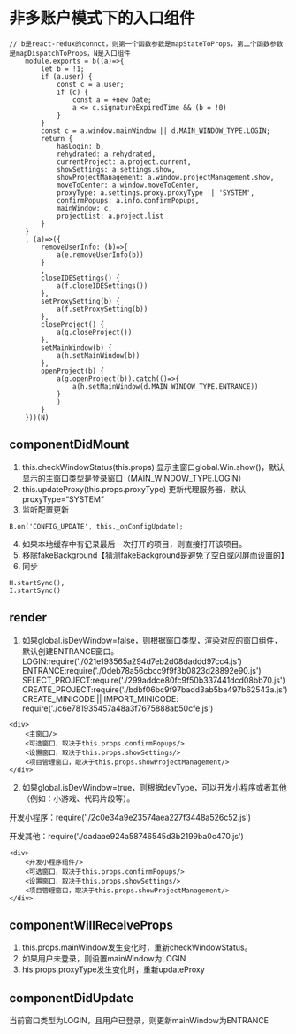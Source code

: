 # 非多账户模式下的入口组件
```
// b是react-redux的connct，则第一个函数参数是mapStateToProps，第二个函数参数是mapDispatchToProps，N是入口组件
    module.exports = b((a)=>{
        let b = !1;
        if (a.user) {
            const c = a.user;
            if (c) {
                const a = +new Date;
                a <= c.signatureExpiredTime && (b = !0)
            }
        }
        const c = a.window.mainWindow || d.MAIN_WINDOW_TYPE.LOGIN;
        return {
            hasLogin: b,
            rehydrated: a.rehydrated,
            currentProject: a.project.current,
            showSettings: a.settings.show,
            showProjectManagement: a.window.projectManagement.show,
            moveToCenter: a.window.moveToCenter,
            proxyType: a.settings.proxy.proxyType || 'SYSTEM',
            confirmPopups: a.info.confirmPopups,
            mainWindow: c,
            projectList: a.project.list
        }
    }
    , (a)=>({
        removeUserInfo: (b)=>{
            a(e.removeUserInfo(b))
        }
        ,
        closeIDESettings() {
            a(f.closeIDESettings())
        },
        setProxySetting(b) {
            a(f.setProxySetting(b))
        },
        closeProject() {
            a(g.closeProject())
        },
        setMainWindow(b) {
            a(h.setMainWindow(b))
        },
        openProject(b) {
            a(g.openProject(b)).catch(()=>{
                a(h.setMainWindow(d.MAIN_WINDOW_TYPE.ENTRANCE))
            }
            )
        }
    }))(N)
```
## componentDidMount
1. this.checkWindowStatus(this.props)
显示主窗口global.Win.show()，默认显示的主窗口类型是登录窗口（MAIN_WINDOW_TYPE.LOGIN）
2. this.updateProxy(this.props.proxyType)
更新代理服务器，默认proxyType=“SYSTEM”
3. 监听配置更新
```
B.on('CONFIG_UPDATE', this._onConfigUpdate);
```
4. 如果本地缓存中有记录最后一次打开的项目，则直接打开该项目。
5. 移除fakeBackground【猜测fakeBackground是避免了空白或闪屏而设置的】
6. 同步
```
H.startSync(),
I.startSync()
```
## render
1. 如果global.isDevWindow=false，则根据窗口类型，渲染对应的窗口组件，默认创建ENTRANCE窗口。
LOGIN:require('./021e193565a294d7eb2d08daddd97cc4.js')
ENTRANCE:require('./0deb78a56cbcc9f9f3b0823d28892e90.js')
SELECT_PROJECT:require('./299addce80fc9f50b337441dcd08bb70.js')
CREATE_PROJECT:require('./bdbf06bc9f97badd3ab5ba497b62543a.js')
CREATE_MINICODE || IMPORT_MINICODE: require('./c6e781935457a48a3f7675888ab50cfe.js')
```
<div>
    <主窗口/>
    <可选窗口，取决于this.props.confirmPopups/>
    <设置窗口，取决于this.props.showSettings/>
    <项目管理窗口，取决于this.props.showProjectManagement/>
</div>
```
2. 如果global.isDevWindow=true，则根据devType，可以开发小程序或者其他（例如：小游戏、代码片段等）。

开发小程序：require('./2c0e34a9e23574aea227f3448a526c52.js')

开发其他：require('./dadaae924a58746545d3b2199ba0c470.js')
```
<div>
    <开发小程序组件/>
    <可选窗口，取决于this.props.confirmPopups/>
    <设置窗口，取决于this.props.showSettings/>
    <项目管理窗口，取决于this.props.showProjectManagement/>
</div>
```
## componentWillReceiveProps
1. this.props.mainWindow发生变化时，重新checkWindowStatus。
2. 如果用户未登录，则设置mainWindow为LOGIN
3. his.props.proxyType发生变化时，重新updateProxy

## componentDidUpdate
当前窗口类型为LOGIN，且用户已登录，则更新mainWindow为ENTRANCE
